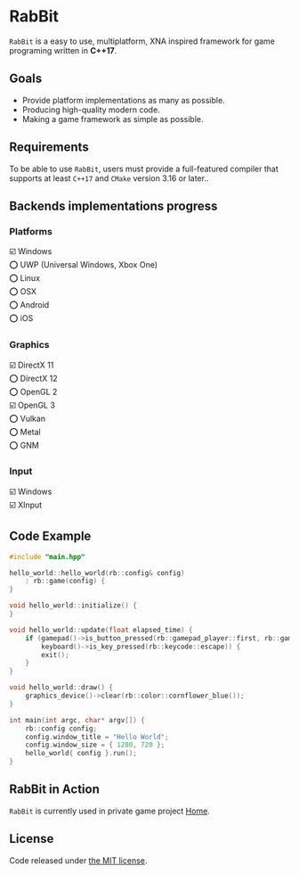 # RabBit
`RabBit` is a easy to use, multiplatform, XNA inspired framework for game programing written in **C++17**.

## Goals
* Provide platform implementations as many as possible.
* Producing high-quality modern code.
* Making a game framework as simple as possible.

## Requirements
To be able to use `RabBit`, users must provide a full-featured compiler that supports at least `C++17` and `CMake` version 3.16 or later.. 

## Backends implementations progress
### Platforms
☑️ Windows  
⭕ UWP (Universal Windows, Xbox One)  
⭕ Linux  
⭕ OSX  
⭕ Android  
⭕ iOS
### Graphics
☑️ DirectX 11  
⭕ DirectX 12  
⭕ OpenGL 2  
☑️ OpenGL 3  
⭕ Vulkan  
⭕ Metal  
⭕ GNM  
### Input
☑️ Windows  
☑️ XInput

## Code Example
```cpp
#include "main.hpp"

hello_world::hello_world(rb::config& config)
    : rb::game(config) {
}

void hello_world::initialize() {
}

void hello_world::update(float elapsed_time) {
    if (gamepad()->is_button_pressed(rb::gamepad_player::first, rb::gamepad_button::back) ||
        keyboard()->is_key_pressed(rb::keycode::escape)) {
        exit();
    }
}

void hello_world::draw() {
    graphics_device()->clear(rb::color::cornflower_blue());
}

int main(int argc, char* argv[]) {
    rb::config config;
    config.window_title = "Hello World";
    config.window_size = { 1280, 720 };
    hello_world{ config }.run();
}
```

## RabBit in Action
`RabBit` is currently used in private game project [Home](https://twitter.com/HomeIndieGame).

## License
Code released under [the MIT license](https://github.com/demurzasty/rabbit/blob/master/LICENSE). 
